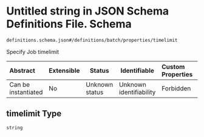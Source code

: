 # Untitled string in JSON Schema Definitions File.  Schema

```txt
definitions.schema.json#/definitions/batch/properties/timelimit
```

Specify Job timelimit


| Abstract            | Extensible | Status         | Identifiable            | Custom Properties | Additional Properties | Access Restrictions | Defined In                                                                         |
| :------------------ | ---------- | -------------- | ----------------------- | :---------------- | --------------------- | ------------------- | ---------------------------------------------------------------------------------- |
| Can be instantiated | No         | Unknown status | Unknown identifiability | Forbidden         | Allowed               | none                | [definitions.schema.json\*](../out/definitions.schema.json "open original schema") |

## timelimit Type

`string`
